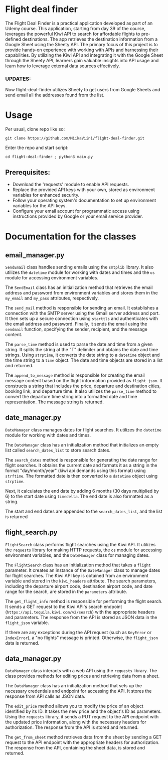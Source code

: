 # Flight deal finder
The Flight Deal Finder is a practical application developed as part of an Udemy course. This application, starting from day 39 of the course, leverages the powerful Kiwi API to search for affordable flights to pre-defined destinations. The app retrieves the destination information from a Google Sheet using the Sheety API.
The primary focus of this project is to provide hands-on experience with working with APIs and harnessing their capabilities. By utilizing the Kiwi API and integrating it with the Google Sheet through the Sheety API, learners gain valuable insights into API usage and learn how to leverage external data sources effectively.

### UPDATES:
Now flight-deal-finder utilizes Sheety to get users from Google Sheets and send email all the addresses found from the list.

# Usage
Per usual, clone repo like so:
```
git clone https://github.com/MiikaViini/flight-deal-finder.git
```
Enter the repo and start script:
```
cd flight-deal-finder ; python3 main.py
```
## Prerequisites:
* Download the 'requests' module to enable API requests.
* Replace the provided API keys with your own, stored as environment variables for enhanced security.
* Follow your operating system's documentation to set up environment variables for the API keys.
* Configure your email account for programmatic access using instructions provided by Google or your email service provider.

# Documentation for the classes
## email_manager.py

`SendEmail` class handles sending emails using the `smtplib` library. It also utilizes the `datetime` module for working with dates and times and the `os` module for accessing environment variables.

The `SendEmail` class has an initialization method that retrieves the email address and password from environment variables and stores them in the `my_email` and `my_pass` attributes, respectively.

The `send_mail` method is responsible for sending an email. It establishes a connection with the SMTP server using the Gmail server address and port. It then sets up a secure connection using `starttls` and authenticates with the email address and password. Finally, it sends the email using the `sendmail` function, specifying the sender, recipient, and the message content.

The `parse_time` method is used to parse the date and time from a given string. It splits the string at the "T" delimiter and obtains the date and time strings. Using `strptime`, it converts the date string to a `datetime` object and the time string to a `time` object. The date and time objects are stored in a list and returned.

The `append_to_message` method is responsible for creating the email message content based on the flight information provided as `flight_json`. It constructs a string that includes the price, departure and destination cities, booking link, and departure time. It also utilizes the `parse_time` method to convert the departure time string into a formatted date and time representation. The message string is returned.

## date_manager.py

`DateManager` class manages dates for flight searches. It utilizes the `datetime` module for working with dates and times.

The `DateManager` class has an initialization method that initializes an empty list called `search_dates_list` to store search dates.

The `search_dates` method is responsible for generating the date range for flight searches. It obtains the current date and formats it as a string in the format "day/month/year" (kiwi api demands using this format) using `strftime`. The formatted date is then converted to a `datetime` object using `strptime`.

Next, it calculates the end date by adding 6 months (30 days multiplied by 6) to the start date using `timedelta`. The end date is also formatted as a string.

The start and end dates are appended to the `search_dates_list`, and the list is returned

## flight_search.py

`FlightSearch` class performs flight searches using the Kiwi API. It utilizes the `requests` library for making HTTP requests, the `os` module for accessing environment variables, and the `DateManager` class for managing dates.

The `FlightSearch` class has an initialization method that takes a `flight` parameter. It creates an instance of the `DateManager` class to manage dates for flight searches. The Kiwi API key is obtained from an environment variable and stored in the `kiwi_headers` attribute. The search parameters, including the departure airport code, destination airport code, and date range for the search, are stored in the `parameters` attribute.

The `get_flight_info` method is responsible for performing the flight search. It sends a GET request to the Kiwi API's search endpoint (`https://api.tequila.kiwi.com/v2/search`) with the appropriate headers and parameters. The response from the API is stored as JSON data in the `flight_json` variable.

If there are any exceptions during the API request (such as `KeyError` or `IndexError`), a "no flights" message is printed. Otherwise, the `flight_json` data is returned.

## data_manager.py

`DataManager` class  interacts with a web API using the `requests` library. The class provides methods for editing prices and retrieving data from a sheet.

The `DataManager` class has an initialization method that sets up the necessary credentials and endpoint for accessing the API. It stores the response from API calls as JSON data.

The `edit_price` method allows you to modify the price of an object identified by its ID. It takes the new price and the object's ID as parameters. Using the `requests` library, it sends a PUT request to the API endpoint with the updated price information, along with the necessary headers for authorization. The response from the API is stored and returned.

The `get_from_sheet` method retrieves data from the sheet by sending a GET request to the API endpoint with the appropriate headers for authorization. The response from the API, containing the sheet data, is stored and returned.
